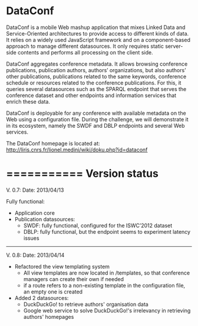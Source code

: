 DataConf
========

DataConf is a mobile Web mashup application that mixes Linked Data and Service-Oriented architectures to provide access to different kinds of data. It relies on a widely used JavaScript framework and on a component-based approach to manage different datasources. It only requires static server-side contents and performs all processing on the client side.

DataConf aggregates conference metadata. It allows browsing conference publications, publication authors, authors’ organizations, but also authors’ other publications, publications related to the same keywords, conference schedule or resources related to the conference publications. For this, it queries several datasources such as the SPARQL endpoint that serves the conference dataset and other endpoints and information services that enrich these data.

DataConf is deployable for any conference with available metadata on the Web using a configuration file. During the challenge, we will demonstrate it in its ecosystem, namely the SWDF and DBLP endpoints and several Web services.

The DataConf homepage is located at: http://liris.cnrs.fr/lionel.medini/wiki/doku.php?id=dataconf

===========
Version status
===========
V. 0.7: 
Date: 2013/04/13

Fully functional:
  * Application core
  * Publication datasources:
    * SWDF: fully functional, configured for the ISWC’2012 dataset
    * DBLP: fully functional, but the endpoint seems to experiment latency issues
---------
V. 0.8:
Date: 2013/04/14

  * Refactored the view templating system
    * All view templates are now located in /templates, so that conference managers can create their own if needed
    * if a route refers to a non-existing template in the configuration file, an empty one is created
  * Added 2 datasources:
    * DuckDuckGo! to retrieve authors' organisation data
    * Google web service to solve DuckDuckGo!'s irrelevancy in retrieving authors' homepages

